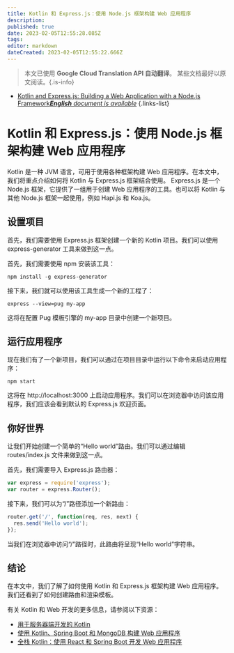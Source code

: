 ```yaml
---
title: Kotlin 和 Express.js：使用 Node.js 框架构建 Web 应用程序
description: 
published: true
date: 2023-02-05T12:55:28.085Z
tags: 
editor: markdown
dateCreated: 2023-02-05T12:55:22.666Z
---
```


> 本文已使用 **Google Cloud Translation API 自动翻译**。
某些文档最好以原文阅读。{.is-info}



- [Kotlin and Express.js: Building a Web Application with a Node.js Framework***English** document is available*](/en/Knowledge-base/Kotlin/kotlin-and-express-js-building-a-web-application-with-a-node-js-framework)
{.links-list}


# Kotlin 和 Express.js：使用 Node.js 框架构建 Web 应用程序

Kotlin 是一种 JVM 语言，可用于使用各种框架构建 Web 应用程序。在本文中，我们将重点介绍如何将 Kotlin 与 Express.js 框架结合使用。 Express.js 是一个 Node.js 框架，它提供了一组用于创建 Web 应用程序的工具。也可以将 Kotlin 与其他 Node.js 框架一起使用，例如 Hapi.js 和 Koa.js。

## 设置项目

首先，我们需要使用 Express.js 框架创建一个新的 Kotlin 项目。我们可以使用 express-generator 工具来做到这一点。

首先，我们需要使用 npm 安装该工具：

```
npm install -g express-generator
```

接下来，我们就可以使用该工具生成一个新的工程了：

```
express --view=pug my-app
```

这将在配置 Pug 模板引擎的 my-app 目录中创建一个新项目。

## 运行应用程序

现在我们有了一个新项目，我们可以通过在项目目录中运行以下命令来启动应用程序：

```
npm start
```

这将在 http://localhost:3000 上启动应用程序。我们可以在浏览器中访问该应用程序，我们应该会看到默认的 Express.js 欢迎页面。

## 你好世界

让我们开始创建一个简单的“Hello world”路由。我们可以通过编辑 routes/index.js 文件来做到这一点。

首先，我们需要导入 Express.js 路由器：

```javascript
var express = require('express');
var router = express.Router();
```

接下来，我们可以为“/”路径添加一个新路由：

```javascript
router.get('/', function(req, res, next) {
  res.send('Hello world');
});
```

当我们在浏览器中访问“/”路径时，此路由将呈现“Hello world”字符串。

## 结论

在本文中，我们了解了如何使用 Kotlin 和 Express.js 框架构建 Web 应用程序。我们还看到了如何创建路由和渲染模板。

有关 Kotlin 和 Web 开发的更多信息，请参阅以下资源：

- [用于服务器端开发的 Kotlin](https://kotlinlang.org/docs/reference/server-overview.html)
- [使用 Kotlin、Spring Boot 和 MongoDB 构建 Web 应用程序](https://www.baeldung.com/kotlin-mongodb-spring-boot)
- [全栈 Kotlin：使用 React 和 Spring Boot 开发 Web 应用程序](https://www.baeldung.com/kotlin-react-spring-boot)
